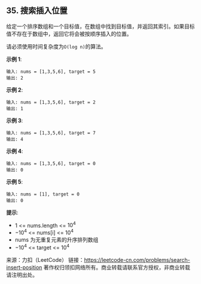 ## 35. 搜索插入位置

给定一个排序数组和一个目标值，在数组中找到目标值，并返回其索引。如果目标值不存在于数组中，返回它将会被按顺序插入的位置。<br>

请必须使用时间复杂度为`O(log n)`的算法。<br>

**示例 1**:
```
输入: nums = [1,3,5,6], target = 5
输出: 2
```
**示例 2**:
```
输入: nums = [1,3,5,6], target = 2
输出: 1
```
**示例 3**:
```
输入: nums = [1,3,5,6], target = 7
输出: 4
```
**示例 4**:
```
输入: nums = [1,3,5,6], target = 0
输出: 0
```
**示例 5**:
```
输入: nums = [1], target = 0
输出: 0
```

**提示**:
* 1 <= nums.length <= $10^4$
* $-10^4$ <= nums[i] <= $10^4$
* nums 为无重复元素的升序排列数组
* $-10^4$ <= target <= $10^4$

来源：力扣（LeetCode）
链接：https://leetcode-cn.com/problems/search-insert-position
著作权归领扣网络所有。商业转载请联系官方授权，非商业转载请注明出处。